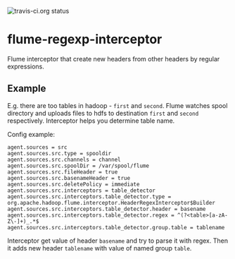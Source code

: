 ![travis-ci.org status](https://travis-ci.org/go1dshtein/flume-regexp-interceptor.svg?branch=master)
# flume-regexp-interceptor

Flume interceptor that create new headers from other headers by regular expressions.

## Example

E.g. there are too tables in hadoop - `first`  and `second`.
Flume watches spool directory and uploads files to hdfs to destination `first` and `second` respectively.
Interceptor helps you determine table name.


Config example:

    agent.sources = src
    agent.sources.src.type = spooldir
    agent.sources.src.channels = channel
    agent.sources.src.spoolDir = /var/spool/flume
    agent.sources.src.fileHeader = true
    agent.sources.src.basenameHeader = true
    agent.sources.src.deletePolicy = immediate
    agent.sources.src.interceptors = table_detector
    agent.sources.src.interceptors.table_detector.type = org.apache.hadoop.flume.interceptor.HeaderRegexInterceptor$Builder
    agent.sources.src.interceptors.table_detector.header = basename
    agent.sources.src.interceptors.table_detector.regex = ^(?<table>[a-zA-Z\-]+)_.*$
    agent.sources.src.interceptors.table_detector.group.table = tablename

Interceptor get value of header `basename` and try to parse it with regex.
Then it adds new header `tablename` with value of named group `table`.
